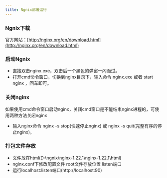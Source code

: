 ```yaml
---
title: Ngnix部署运行
---
```


### Ngnix下载
官方网站：[http://nginx.org/en/download.html](http://nginx.org/en/download.html)

### 启动Ngnix
- 直接双击nginx.exe，双击后一个黑色的弹窗一闪而过。
- 打开cmd命令窗口，切换到nginx目录下，输入命令 nginx.exe 或者 start nginx ，回车即可。

### 关闭nginx
如果使用cmd命令窗口启动nginx，关闭cmd窗口是不能结束nginx进程的，可使用两种方法关闭nginx
- 输入nginx命令 nginx -s stop(快速停止nginx) 或 nginx -s quit(完整有序的停止nginx)。
  
### 打包文件存放
- 文件放在html(D:\ngnix\nginx-1.22.1\nginx-1.22.1\html)
- nginx.conf下修改配置文件 root文件存放位置 listen端口
- 运行localhost:listen端口(http://localhost:90)